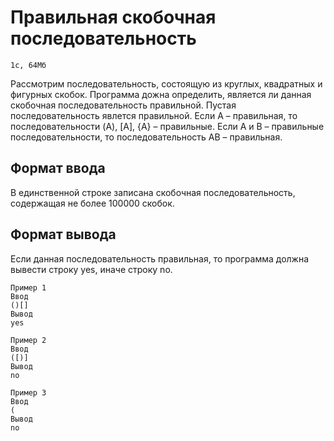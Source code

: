 # Правильная скобочная последовательность
    1c, 64Мб
Рассмотрим последовательность, состоящую из круглых, квадратных и фигурных скобок. Программа дожна определить, является ли данная скобочная последовательность правильной. Пустая последовательность явлется правильной. Если A – правильная, то последовательности (A), [A], {A} – правильные. Если A и B – правильные последовательности, то последовательность AB – правильная.
## Формат ввода

В единственной строке записана скобочная последовательность, содержащая не более 100000 скобок.
## Формат вывода

Если данная последовательность правильная, то программа должна вывести строку yes, иначе строку no.

    Пример 1
    Ввод
    ()[]	
    Вывод
    yes

    Пример 2
    Ввод
    ([)]	
    Вывод
    no

    Пример 3
    Ввод
    (	
    Вывод
    no
